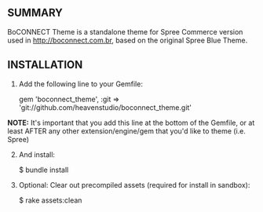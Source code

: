 SUMMARY
-------

BoCONNECT Theme is a standalone theme for Spree Commerce version used in http://boconnect.com.br, based on the original Spree Blue Theme.

INSTALLATION
------------

1. Add the following line to your Gemfile:

    gem 'boconnect_theme', :git => 'git://github.com/heavenstudio/boconnect_theme.git'

**NOTE:** It's important that you add this line at the bottom of the Gemfile, or at least AFTER any other extension/engine/gem that you'd like to theme (i.e. Spree)

2. And install:

    $ bundle install

3. Optional: Clear out precompiled assets (required for install in sandbox):

    $ rake assets:clean
    